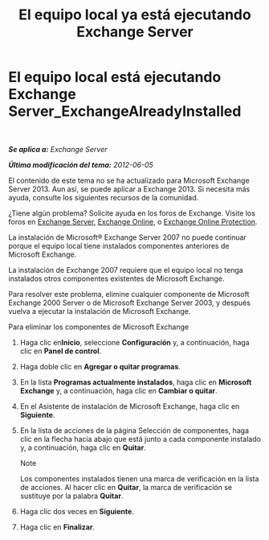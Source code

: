 ﻿---
title: 'El equipo local ya está ejecutando Exchange Server'
TOCTitle: El equipo local está ejecutando Exchange Server_ExchangeAlreadyInstalled
ms:assetid: 3f168b5d-9910-418f-86fb-e99d852dcb5e
ms:mtpsurl: https://technet.microsoft.com/es-es/library/ms.exch.setupreadiness.exchangealreadyinstalled(v=EXCHG.150)
ms:contentKeyID: 48268031
ms.date: 05/22/2018
mtps_version: v=EXCHG.150
ms.translationtype: MT
---

# El equipo local está ejecutando Exchange Server\_ExchangeAlreadyInstalled

 

_**Se aplica a:** Exchange Server_

_**Última modificación del tema:** 2012-06-05_

El contenido de este tema no se ha actualizado para Microsoft Exchange Server 2013. Aun así, se puede aplicar a Exchange 2013. Si necesita más ayuda, consulte los siguientes recursos de la comunidad.

¿Tiene algún problema? Solicite ayuda en los foros de Exchange. Visite los foros en [Exchange Server](https://go.microsoft.com/fwlink/p/?linkid=60612), [Exchange Online](https://go.microsoft.com/fwlink/p/?linkid=267542), o [Exchange Online Protection](https://go.microsoft.com/fwlink/p/?linkid=285351).

La instalación de Microsoft® Exchange Server 2007 no puede continuar porque el equipo local tiene instalados componentes anteriores de Microsoft Exchange.

La instalación de Exchange 2007 requiere que el equipo local no tenga instalados otros componentes existentes de Microsoft Exchange.

Para resolver este problema, elimine cualquier componente de Microsoft Exchange 2000 Server o de Microsoft Exchange Server 2003, y después vuelva a ejecutar la instalación de Microsoft Exchange.

Para eliminar los componentes de Microsoft Exchange

1.  Haga clic en**Inicio**, seleccione **Configuración** y, a continuación, haga clic en **Panel de control**.

2.  Haga doble clic en **Agregar o quitar programas**.

3.  En la lista **Programas actualmente instalados**, haga clic en **Microsoft Exchange** y, a continuación, haga clic en **Cambiar o quitar**.

4.  En el Asistente de instalación de Microsoft Exchange, haga clic en **Siguiente**.

5.  En la lista de acciones de la página Selección de componentes, haga clic en la flecha hacia abajo que está junto a cada componente instalado y, a continuación, haga clic en **Quitar**.
    

    > [!NOTE]
    > Los componentes instalados tienen una marca de verificación en la lista de acciones. Al hacer clic en <STRONG>Quitar</STRONG>, la marca de verificación se sustituye por la palabra <STRONG>Quitar</STRONG>.



6.  Haga clic dos veces en **Siguiente**.

7.  Haga clic en **Finalizar**.

